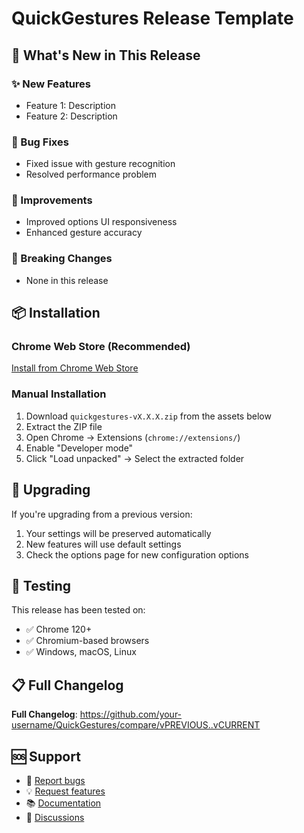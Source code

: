 # QuickGestures Release Template

## 🎯 What's New in This Release

### ✨ New Features
<!-- List new features added -->
- Feature 1: Description
- Feature 2: Description

### 🐛 Bug Fixes
<!-- List bugs that were fixed -->
- Fixed issue with gesture recognition
- Resolved performance problem

### 🔧 Improvements  
<!-- List enhancements and improvements -->
- Improved options UI responsiveness
- Enhanced gesture accuracy

### 🚨 Breaking Changes
<!-- List any breaking changes (if any) -->
- None in this release

## 📦 Installation

### Chrome Web Store (Recommended)
[Install from Chrome Web Store](https://chrome.google.com/webstore/detail/quickgestures/extension-id)

### Manual Installation
1. Download `quickgestures-vX.X.X.zip` from the assets below
2. Extract the ZIP file
3. Open Chrome → Extensions (`chrome://extensions/`)
4. Enable "Developer mode" 
5. Click "Load unpacked" → Select the extracted folder

## 🔄 Upgrading

If you're upgrading from a previous version:
1. Your settings will be preserved automatically
2. New features will use default settings
3. Check the options page for new configuration options

## 🧪 Testing

This release has been tested on:
- ✅ Chrome 120+
- ✅ Chromium-based browsers
- ✅ Windows, macOS, Linux

## 📋 Full Changelog

**Full Changelog**: https://github.com/your-username/QuickGestures/compare/vPREVIOUS..vCURRENT

## 🆘 Support

- 🐛 [Report bugs](../../issues/new?template=bug_report.md)
- 💡 [Request features](../../issues/new?template=feature_request.md)
- 📚 [Documentation](../../wiki)
- 💬 [Discussions](../../discussions)